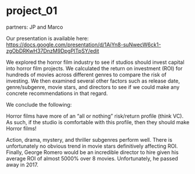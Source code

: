 # project_01

partners: JP and Marco

Our presentation is available here: https://docs.google.com/presentation/d/1AiYn8-suNwecW6ck1-zgObDRKwH37DnzM9DpgPITpSY/edit

We explored the horror film industry to see if studios should invest capital into horror film projects. We calculated the return on investment (ROI) for hundreds of movies across different genres to compare the risk of investing. We then examined several other factors such as release date, genre/subgenre, movie stars, and directors to see if we could make any concrete recommendations in that regard.

We conclude the following:

Horror films have more of an “all or nothing” risk/return profile (think VC). As such, if the studio is comfortable with this profile, then they should make Horror films!

Action, drama, mystery, and thriller subgenres perform well. There is unfortunately no obvious trend in movie stars definitively affecting ROI. Finally, George Romero would be an incredible director to hire given his average ROI of almost 5000% over 8 movies. Unfortunately, he passed away in 2017.
